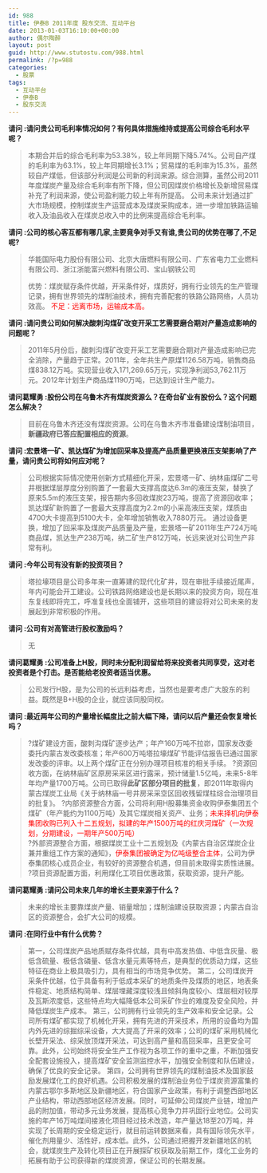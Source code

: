 ```yaml
---
id: 988
title: 伊泰B 2011年度 股东交流、互动平台
date: 2013-01-03T16:10:00+00:00
author: 偶尔陶醉
layout: post
guid: http://www.stutostu.com/988.html
permalink: /?p=988
categories:
  - 股票
tags:
  - 互动平台
  - 伊泰B
  - 股东交流
---
```

**请问 :请问贵公司毛利率情况如何？有何具体措施维持或提高公司综合毛利水平呢？**

> 本期合并后的综合毛利率为53.38%，较上年同期下降5.74%。公司自产煤的毛利率为63.1%，较上年同期增长3.1%；贸易煤的毛利率为15.3%，虽然较自产煤低，但该部分利润是公司新的利润来源。综合测算，虽然公司2011年度煤炭产量及综合毛利率有所下降，但公司因煤炭价格增长及新增贸易煤补充了利润来源，使公司盈利能力较上年有所提高。
> 公司未来计划通过扩大市场规模，控制煤炭生产运营成本及煤炭采购成本，进一步增加铁路运输收入及油品收入在煤炭总收入中的比例来提高综合毛利率。



**请问 :公司的核心客互都有哪几家,主要竟争对手又有谁,贵公司的优势在哪了,不足呢?**



> 华能国际电力股份有限公司、北京大唐燃料有限公司、广东省电力工业燃料有限公司、浙江浙能富兴燃料有限公司、宝山钢铁公司
>
> 优势：煤炭赋存条件优越，开采条件好，煤质好，拥有行业领先的生产管理记录，拥有世界领先的煤制油技术，拥有完善配套的铁路公路网络，人员功效高。
> <font color="#ff0000">不足：远离市场，运输成本高。</font>

**请问 :请问贵公司如何解决酸刺沟煤矿改变开采工艺需要磨合期对产量造成影响的问题呢？**



> 2011年5月份后，酸刺沟煤矿改变开采工艺需要磨合期对产量造成影响已完全消除，产量趋于正常。2011年，全年共生产原煤1126.58万吨，销售商品煤838.12万吨。实现营业收入171,269.65万元，实现净利润53,762.11万元。2012年计划生产商品煤1190万吨，已达到设计生产能力。

**请问葛耀勇 :股份公司在乌鲁木齐有煤炭资源么？在奇台矿业有股份么？这个问题怎么解决？**



> 目前在乌鲁木齐还没有煤炭资源。公司在乌鲁木齐市准备建设煤制油项目，**新疆政府已答应配置相应的资源**。

**请问 :宏景塔一矿、凯达煤矿为增加回采率及提高产品质量更换液压支架影响了产量，请问贵公司将如何应对呢？**



> 公司根据实际情况使用创新方式精细化开采，宏景塔一矿、纳林庙煤矿二号井根据煤层厚度分别购置了一套最大支撑高度达6.3m的液压支架，替换了原来5.5m的液压支架，报告期内多回收煤炭23万吨，提高了资源回收率；凯达煤矿新购置了一套最大支撑高度为2.2m的小采高液压支架，煤质由4700大卡提高到5100大卡，全年增加销售收入7880万元。
> 通过设备更换，增加了回采率及煤炭产品质量及产量，宏景塔一矿2011年生产724万吨商品煤，凯达生产238万吨，纳二矿生产812万吨，长远来说对公司生产非常有利。

**请问 :今年公司有没有新的投资项目？**



> 塔拉壕项目是公司多年来一直筹建的现代化矿井，现在审批手续接近尾声，年内可能会开工建设。公司铁路网络建设也是长期以来的投资方向，现在准东复线即将完工，呼准复线也全面铺开，这些项目的建设将对公司未来的发展起到非常积极的作用。

**请问 :公司有对高管进行股权激励吗？**



> 无

**请问葛耀勇 :公司准备上H股，同时未分配利润留给将来投资者共同享受，这对老投资者是个打击。是否能给老投资者适当优惠。**



> 公司发行H股，是为公司的长远利益考虑，当然也是要考虑广大股东的利益。既然是B+H股的企业，就应该同股同权。

**请问 :最近两年公司的产量增长幅度比之前大幅下降，请问以后产量还会恢复增长吗？**



> ?煤矿建设方面，酸刺沟煤矿逐步达产；年产160万吨不拉峁，国家发改委委托内蒙古发改委核准；年产600万吨塔拉壕煤矿节能评估报告已通过国家发改委的评审。以上两个煤矿正在分别办理项目核准的相关手续。
> ?资源回收方面，在纳林庙矿区原房采采区进行露采，预计储量1.5亿吨，未来5-8年年均产量1700万吨。公司已取得**此矿区部分项目的批复**，即2011年取得内蒙古煤炭工业局《关于纳林庙一号井房采采空区回收残留煤柱综合治理项目的批复》。
> ?内部资源整合方面，公司将利用H股募集资金收购伊泰集团五个煤矿（年产能约为1100万吨）及其它煤炭相关资产、业务；<font color="#ff0000">未来择机向伊泰集团收购已列入十二五规划，拟建的年产1500万吨的红庆河煤矿（一次规划，分期建设，一期年产500万吨）<br /></font>?外部资源整合方面，根据煤炭工业十二五规划及《内蒙古自治区煤炭企业兼并重组工作方案的通知》，<font color="#ff0000">伊泰集团被确定为亿吨级整合主体</font>，公司为伊泰集团核心成员企业，有较好的资源整合机遇，但目前未取得实质性进展。
> ?项目资源配置方面，利用煤化工项目优惠政策，获取资源，提升产能。

**请问葛耀勇 :请问公司未来几年的增长主要来源于什么？**



> 未来的增长主要靠煤炭产量、销量增加；煤制油建设获取资源；内蒙古自治区的资源整合，会扩大公司的规模。

**请问 :在同行业中有什么优势？**



> 第一，公司煤炭产品地质赋存条件优越，具有中高发热值、中低含灰量、极低含硫量、极低含磷量、低含水量元素等特点，是典型的优质动力煤，这些特征在商业上极具吸引力，具有相当的市场竞争优势。
> 第二，公司煤炭开采条件优越，位于具备有利于低成本采矿的地质条件及煤质的地区，地表条件稳定、地质结构简单、煤层埋藏深度较浅且倾斜角度较小、煤层相对较厚及瓦斯浓度低，这些特点均大幅降低本公司采矿作业的难度及安全风险，并降低煤炭生产成本。
> 第三，公司拥有行业领先的生产效率和安全记录。公司所有煤矿都实现了机械化开采，拥有先进的开采技术，所用的设备均为国内外先进的综掘综采设备，大大提高了开采的效率；公司的煤矿采用机械化长壁开采法、综采放顶煤开采法，可达到高产量和高回采率，且更安全可靠。此外，公司始终将安全生产工作视为各项工作的重中之重，不断加强安全配套设施投入，提高煤矿安全监测监控水平，加强安全制度和队伍建设，确保了优良的安全记录。
> 第四，公司拥有世界领先的煤制油技术及国家鼓励发展煤化工的良好机遇。公司积极发展的煤制油业务位于煤炭资源富集的内蒙古鄂尔多斯地区及新疆地区，符合国家产业政策，有利于调整西部地区产业结构，带动西部地区经济发展。同时，可延伸公司煤炭产业链，增加产品的附加值，带动多元业务发展，提高核心竞争力并巩固行业地位。公司实施的年产16万吨煤间接液化项目经过技术改造，年产量达18至20万吨，并实现了长周期的安全稳定运行，就目前运转数据来看，具有国际领先水平，催化剂用量少、活性好，成本低。此外，公司通过把握开发新疆地区的机会，就煤炭生产及转化项目正在开展探矿权获取及前期工作，煤化工业务的拓展有助于公司获得新的煤炭资源，保证公司的长期发展。